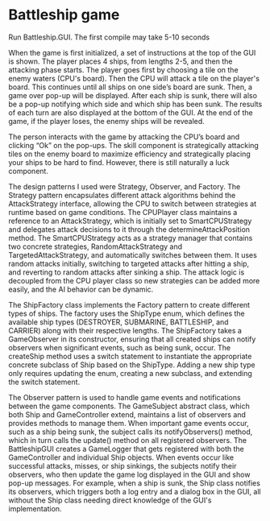 # Battleship game
Run Battleship.GUI. The first compile may take 5-10 seconds

When the game is first initialized, a set of instructions at the top of the GUI is shown. The player places 4 ships, from lengths 2-5, and then the attacking phase starts. The player goes first by choosing a tile on the enemy waters (CPU's board). Then the CPU will attack a tile on the player's board. This continues until all ships on one side’s board are sunk. Then, a game over pop-up will be displayed. After each ship is sunk, there will also be a pop-up notifying which side and which ship has been sunk. The results of each turn are also displayed at the bottom of the GUI. At the end of the game, if the player loses, the enemy ships will be revealed. 

The person interacts with the game by attacking the CPU’s board and clicking “Ok” on the pop-ups. The skill component is strategically attacking tiles on the enemy board to maximize efficiency and strategically placing your ships to be hard to find. However, there is still naturally a luck component.

The design patterns I used were Strategy, Observer, and Factory. The Strategy pattern encapsulates different attack algorithms behind the AttackStrategy interface, allowing the CPU to switch between strategies at runtime based on game conditions. The CPUPlayer class maintains a reference to an AttackStrategy, which is initially set to SmartCPUStrategy and delegates attack decisions to it through the determineAttackPosition method. The SmartCPUStrategy acts as a strategy manager that contains two concrete strategies, RandomAttackStrategy and TargetedAttackStrategy, and automatically switches between them. It uses random attacks initially, switching to targeted attacks after hitting a ship, and reverting to random attacks after sinking a ship. The attack logic is decoupled from the CPU player class so new strategies can be added more easily, and the AI behavior can be dynamic.

The ShipFactory class implements the Factory pattern to create different types of ships. The factory uses the ShipType enum, which defines the available ship types (DESTROYER, SUBMARINE, BATTLESHIP, and CARRIER) along with their respective lengths. The ShipFactory takes a GameObserver in its constructor, ensuring that all created ships can notify observers when significant events, such as being sunk, occur. The createShip method uses a switch statement to instantiate the appropriate concrete subclass of Ship based on the ShipType. Adding a new ship type only requires updating the enum, creating a new subclass, and extending the switch statement. 

The Observer pattern is used to handle game events and notifications between the game components. The GameSubject abstract class, which both Ship and GameController extend, maintains a list of observers and provides methods to manage them. When important game events occur, such as a ship being sunk, the subject calls its notifyObservers() method, which in turn calls the update() method on all registered observers. The BattleshipGUI creates a GameLogger that gets registered with both the GameController and individual Ship objects. When events occur like successful attacks, misses, or ship sinkings, the subjects notify their observers, who then update the game log displayed in the GUI and show pop-up messages. For example, when a ship is sunk, the Ship class notifies its observers, which triggers both a log entry and a dialog box in the GUI, all without the Ship class needing direct knowledge of the GUI's implementation. 
